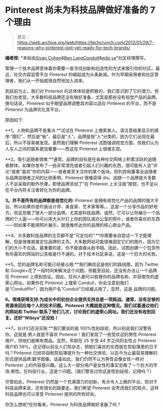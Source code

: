 # Pinterest 尚未为科技品牌做好准备的 7 个理由 

> 原文：<https://web.archive.org/web/https://techcrunch.com/2012/01/29/7-reasons-why-pinterest-isnt-yet-ready-for-tech-brands/>

**编者按:** *本帖由[Sivan Cohen](https://web.archive.org/web/20221225101818/https://twitter.com/#!/sivanco)&[Ben Lang](https://web.archive.org/web/20221225101818/https://twitter.com/#!/benln)[Conduit](https://web.archive.org/web/20221225101818/http://www.conduit.com/)&[wibi ya](https://web.archive.org/web/20221225101818/http://wibiya.conduit.com/)*社区经理撰写。

管理一个技术品牌意味着你需要一直寻找创新和创造性的方式来吸引你的社区。最近，社交内容监管平台 Pinterest 的崛起成为头条新闻。作为早期采用者和社区管理者，我们从一开始就很自然地加入进来。

到目前为止，我们对 Pinterest 的总体体验是积极的，我们意识到了它的潜力。但我们也发现，大多数科技品牌还没有做好准备，尤其是那些没有视觉产品的品牌。换句话说，Pinterest 似乎期望品牌调整其内容以适应 Pinterest 的平台，而不是 Pinterest 为品牌优化其平台。

原因如下:

**1。人物和品牌不是重点:**试试在 Pinterest 上搜索某人。请注意结果显示的顺序:“图钉”，然后是“板”，最后是“人”。品牌是按“人”分类的，因为它们出现在最后，所以不容易被发现。虽然我们理解 Pinterest 试图强调视觉方面，但我们认为人与人之间的联系更加重要——而这在 Pinterest 上很难实现。

**2。吸引追随者很难:**通常，品牌的目标是在各种社交网络上积累活跃的追随者群体。如果你发布了一些非常漂亮或者引起人们兴趣的东西，很可能有人会“评论”或者“喜欢”你的内容——或者甚至关注你的某个版块。但列宾和董事会追随者与品牌追随者之间的比例表明，Pinterest 很难获得 dis。追随一个品牌是大多数人不会采取的额外步骤。即使品牌添加了“在 Pinterest 上关注我”按钮，也不足以在平台内将关注者转化为你的品牌。

**3。并不是所有的品牌都是视觉化的:** Pinterest 是拥有视觉化产品的品牌的强大平台。所以如果你是时装设计师、美食家、艺术家等等。，这是一个分享作品的好地方。但这忽略了很大一部分品牌，尤其是科技品牌。诚然，它可以让你展示一个品牌的个人面——你可以用大头针钉上你的团队或办公室的照片，或者你喜欢的东西——但如果不能用照片展示，就很难传达你的品牌的核心商业产品。

**4。大多数科技品牌的主页都不是“可定位的”:**你需要亲自尝试一下才能理解，但是很难直接定位品牌的主页。大多数网站可能很难固定它们的图片，因为它们的大小不合适。最重要的是，你不能直接从脸书销。因此，试图创建一个包含所有你喜欢的网站的公告板是行不通的。对于技术社区来说，这是一个巨大的劣势。

**5。您的品牌名称可能已经被占用:**我们确信这是他们的路线图，因为 Twitter 和 Google+花了一段时间来解决这个问题。但截至目前，还没有办法让一个品牌在 Pinterest 上得到验证。因此，任何人都可以假冒你的品牌名称，并获取你的虚荣心网址。如果你在 Pinterest 上搜索 Conduit，你会注意到我们
是“ConduitPin”，因为用户名“Conduit”已经被占用了。显然，这是
品牌的问题。

**6。很难获得支持:为成长中的初创企业提供支持总是一项挑战。通常，没有足够的资源来回应每个人的技术问题。Pinterest 大概就是这种情况。我们试着通过他们的网站和 Twitter 联系了他们几次，讨论我们的虚荣心网址。我们还没有收到回复。还好“Wibiya”还没拍！**

**7。伙计们还没买账:**我们要说的是 100%性别歧视，所以别说我们没警告你。这就是:男人就是不喜欢 Pinterest！我们发现了一些受欢迎的男性 Pinterest 用户，但他们是稀有商品。显然，年龄在 25 岁至 44 岁之间的女性占 Pinterest 用户的 59%。还记得以前女人们剪杂志，把她们喜欢的东西放在剪贴簿里的日子吗？Pinterest 已经将自制剪贴簿提升为一种社交体验，以迄今为止最容易理解的形式提供品牌:数字图像。话虽如此，我们仍然不认为男性会像女性一样对 Pinterest 上的内容感兴趣。这么大一部分用户是女性的事实忽略了一个巨大的市场:男性。在科技行业，这是个问题。(我们警告过你这是性别歧视，记得吗？)

尽管如此，Pinterest 仍然是一个充满潜力的创新、有点令人上瘾的平台。但对于科技品牌来说，还有很长的路要走。我们希望 Pinterest 会考虑我们的观点，这样科技品牌也可以享受 Pinterest 提供的所有好处。

你怎么想呢?在你看来，Pinterest 为科技品牌做好准备了吗？